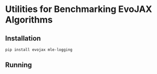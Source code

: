 # Utilities for Benchmarking EvoJAX Algorithms 

## Installation

```
pip install evojax mle-logging
```

## Running 
